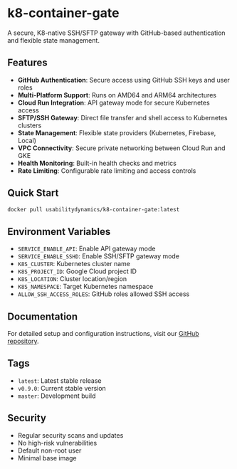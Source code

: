 # k8-container-gate

A secure, K8-native SSH/SFTP gateway with GitHub-based authentication and flexible state management.

## Features

- **GitHub Authentication**: Secure access using GitHub SSH keys and user roles
- **Multi-Platform Support**: Runs on AMD64 and ARM64 architectures
- **Cloud Run Integration**: API gateway mode for secure Kubernetes access
- **SFTP/SSH Gateway**: Direct file transfer and shell access to Kubernetes clusters
- **State Management**: Flexible state providers (Kubernetes, Firebase, Local)
- **VPC Connectivity**: Secure private networking between Cloud Run and GKE
- **Health Monitoring**: Built-in health checks and metrics
- **Rate Limiting**: Configurable rate limiting and access controls

## Quick Start

```bash
docker pull usabilitydynamics/k8-container-gate:latest
```

## Environment Variables

- `SERVICE_ENABLE_API`: Enable API gateway mode
- `SERVICE_ENABLE_SSHD`: Enable SSH/SFTP gateway mode
- `K8S_CLUSTER`: Kubernetes cluster name
- `K8S_PROJECT_ID`: Google Cloud project ID
- `K8S_LOCATION`: Cluster location/region
- `K8S_NAMESPACE`: Target Kubernetes namespace
- `ALLOW_SSH_ACCESS_ROLES`: GitHub roles allowed SSH access

## Documentation

For detailed setup and configuration instructions, visit our [GitHub repository](https://github.com/andypotanin/docker-sftp).

## Tags

- `latest`: Latest stable release
- `v0.9.0`: Current stable version
- `master`: Development build

## Security

- Regular security scans and updates
- No high-risk vulnerabilities
- Default non-root user
- Minimal base image
